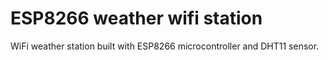# ESP8266 weather wifi station
WiFi weather station built with ESP8266 microcontroller and DHT11 sensor.
